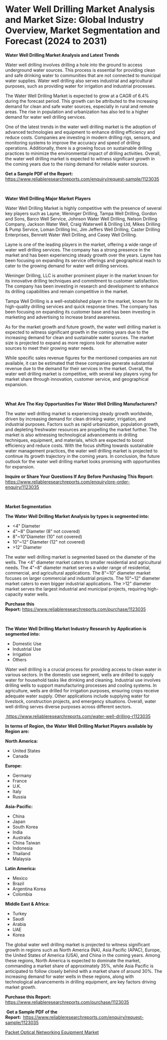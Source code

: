 <p><h1>Water Well Drilling Market Analysis and Market Size: Global Industry Overview, Market Segmentation and Forecast (2024 to 2031)</h1></p><p><strong>Water Well Drilling Market Analysis and Latest Trends</strong></p>
<p><p>Water well drilling involves drilling a hole into the ground to access underground water sources. This process is essential for providing clean and safe drinking water to communities that are not connected to municipal water supplies. Water well drilling also serves industrial and agricultural purposes, such as providing water for irrigation and industrial processes.</p><p>The Water Well Drilling Market is expected to grow at a CAGR of 6.4% during the forecast period. This growth can be attributed to the increasing demand for clean and safe water sources, especially in rural and remote areas. The rise in population and urbanization has also led to a higher demand for water well drilling services.</p><p>One of the latest trends in the water well drilling market is the adoption of advanced technologies and equipment to enhance drilling efficiency and reduce costs. Companies are investing in modern drilling rigs, sensors, and monitoring systems to improve the accuracy and speed of drilling operations. Additionally, there is a growing focus on sustainable drilling practices to minimize the environmental impact of drilling activities. Overall, the water well drilling market is expected to witness significant growth in the coming years due to the rising demand for reliable water sources.</p></p>
<p><strong>Get a Sample PDF of the Report:&nbsp;</strong> <a href="https://www.reliableresearchreports.com/enquiry/request-sample/1123035">https://www.reliableresearchreports.com/enquiry/request-sample/1123035</a></p>
<p>&nbsp;</p>
<p><strong>Water Well Drilling Major Market Players</strong></p>
<p><p>Water Well Drilling Market is highly competitive with the presence of several key players such as Layne, Weninger Drilling, Tampa Well Drilling, Gordon and Sons, Barco Well Service, Johnson Water Well Drilling, Nelson Drilling Company, Jackson Water Well, Craig Waterwell & Drilling Ltd, Mikes Drilling & Pump Service, Loman Drilling Inc, Jim Jeffers Well Drilling, Caster Drilling Enterprises, Bennett Water Well Drilling, and Casey Well Drilling.</p><p>Layne is one of the leading players in the market, offering a wide range of water well drilling services. The company has a strong presence in the market and has been experiencing steady growth over the years. Layne has been focusing on expanding its service offerings and geographical reach to cater to the growing demand for water well drilling services.</p><p>Weninger Drilling, LLC is another prominent player in the market known for its innovative drilling techniques and commitment to customer satisfaction. The company has been investing in research and development to enhance its drilling capabilities and remain competitive in the market.</p><p>Tampa Well Drilling is a well-established player in the market, known for its high-quality drilling services and quick response times. The company has been focusing on expanding its customer base and has been investing in marketing and advertising to increase brand awareness.</p><p>As for the market growth and future growth, the water well drilling market is expected to witness significant growth in the coming years due to the increasing demand for clean and sustainable water sources. The market size is projected to expand as more regions look for alternative water sources to meet their growing water needs.</p><p>While specific sales revenue figures for the mentioned companies are not available, it can be estimated that these companies generate substantial revenue due to the demand for their services in the market. Overall, the water well drilling market is competitive, with several key players vying for market share through innovation, customer service, and geographical expansion.</p></p>
<p>&nbsp;</p>
<p><strong>What Are The Key Opportunities For Water Well Drilling Manufacturers?</strong></p>
<p><p>The water well drilling market is experiencing steady growth worldwide, driven by increasing demand for clean drinking water, irrigation, and industrial purposes. Factors such as rapid urbanization, population growth, and depleting freshwater resources are propelling the market further. The market is also witnessing technological advancements in drilling techniques, equipment, and materials, which are expected to boost efficiency and reduce costs. With the focus shifting towards sustainable water management practices, the water well drilling market is projected to continue its growth trajectory in the coming years. In conclusion, the future outlook for the water well drilling market looks promising with opportunities for expansion.</p></p>
<p><strong>Inquire or Share Your Questions If Any Before Purchasing This Report:</strong> <a href="https://www.reliableresearchreports.com/enquiry/pre-order-enquiry/1123035">https://www.reliableresearchreports.com/enquiry/pre-order-enquiry/1123035</a></p>
<p>&nbsp;</p>
<p><strong>Market Segmentation</strong></p>
<p><strong>The Water Well Drilling Market Analysis by types is segmented into:</strong></p>
<p><ul><li><4" Diameter</li><li>4"~8" Diameter (8" not covered)</li><li>8"~10"Diameter (10" not covered)</li><li>10"~12" Diameter (12" not covered)</li><li>>12" Diameter</li></ul></p>
<p><p>The water well drilling market is segmented based on the diameter of the wells. The <4" diameter market caters to smaller residential and agricultural needs. The 4"~8" diameter market serves a wider range of residential, commercial, and agricultural applications. The 8"~10" diameter market focuses on larger commercial and industrial projects. The 10"~12" diameter market caters to even bigger industrial applications. The >12" diameter market serves the largest industrial and municipal projects, requiring high-capacity water wells.</p></p>
<p><strong>Purchase this Report:&nbsp;</strong><a href="https://www.reliableresearchreports.com/purchase/1123035">https://www.reliableresearchreports.com/purchase/1123035</a></p>
<p>&nbsp;</p>
<p><strong>The Water Well Drilling Market Industry Research by Application is segmented into:</strong></p>
<p><ul><li>Domestic Use</li><li>Industrial Use</li><li>Irrigation</li><li>Others</li></ul></p>
<p><p>Water well drilling is a crucial process for providing access to clean water in various sectors. In the domestic use segment, wells are drilled to supply water for household tasks like drinking and cleaning. Industrial use involves drilling wells to support manufacturing processes and cooling systems. In agriculture, wells are drilled for irrigation purposes, ensuring crops receive adequate water supply. Other applications include supplying water for livestock, construction projects, and emergency situations. Overall, water well drilling serves diverse purposes across different sectors.</p></p>
<p><a href="https://www.reliableresearchreports.com/water-well-drilling-r1123035">&nbsp;https://www.reliableresearchreports.com/water-well-drilling-r1123035</a></p>
<p><strong>In terms of Region, the Water Well Drilling Market Players available by Region are:</strong></p>
<p>
    <p> <strong> North America: </strong>
        <ul>
            <li>United States</li>
            <li>Canada</li>
        </ul>
        </p> 
    <p> <strong> Europe: </strong>
        <ul>
            <li>Germany</li>
            <li>France</li>
            <li>U.K.</li>
            <li>Italy</li>
            <li>Russia</li>
        </ul>
        </p> 
    <p> <strong> Asia-Pacific: </strong>
        <ul>
            <li>China</li>
            <li>Japan</li>
            <li>South Korea</li>
            <li>India</li>
            <li>Australia</li>
            <li>China Taiwan</li>
            <li>Indonesia</li>
            <li>Thailand</li>
            <li>Malaysia</li>
        </ul>
        </p> 
    <p> <strong> Latin America: </strong>
        <ul>
            <li>Mexico</li>
            <li>Brazil</li>
            <li>Argentina Korea</li>
            <li>Colombia</li>
        </ul>
        </p> 
    <p> <strong> Middle East & Africa: </strong>
        <ul>
            <li>Turkey</li>
            <li>Saudi</li>
            <li>Arabia</li>
            <li>UAE</li>
            <li>Korea</li>
        </ul>
    </p>
    </p>
<p><p>The global water well drilling market is projected to witness significant growth in regions such as North America (NA), Asia Pacific (APAC), Europe, the United States of America (USA), and China in the coming years. Among these regions, North America is expected to dominate the market, commanding a market share of approximately 35%, while Asia Pacific is anticipated to follow closely behind with a market share of around 30%. The increasing demand for water wells in these regions, along with technological advancements in drilling equipment, are key factors driving market growth.</p></p>
<p><strong>Purchase this Report: </strong><a href="https://www.reliableresearchreports.com/purchase/1123035">https://www.reliableresearchreports.com/purchase/1123035</a></p>
<p>&nbsp;<strong>Get a Sample PDF of the Report:&nbsp;&nbsp;</strong><a href="https://www.reliableresearchreports.com/enquiry/request-sample/1123035">https://www.reliableresearchreports.com/enquiry/request-sample/1123035</a></p>
<p><strong></strong></p>
<p><p><a href="https://view.publitas.com/reportprime-1/packet-optical-networking-equipment-market-the-key-to-successful-business-strategy-forecast-till-2031/">Packet Optical Networking Equipment Market</a></p></p>